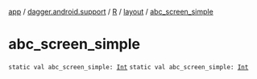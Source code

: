 [app](../../../index.md) / [dagger.android.support](../../index.md) / [R](../index.md) / [layout](index.md) / [abc_screen_simple](./abc_screen_simple.md)

# abc_screen_simple

`static val abc_screen_simple: `[`Int`](https://kotlinlang.org/api/latest/jvm/stdlib/kotlin/-int/index.html)
`static val abc_screen_simple: `[`Int`](https://kotlinlang.org/api/latest/jvm/stdlib/kotlin/-int/index.html)